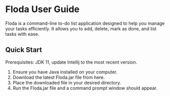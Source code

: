 # Floda User Guide

Floda is a command-line to-do list application designed to help you manage your tasks efficiently. It allows you to add, delete, mark as done, and list tasks with ease.
## Quick Start

Prerequisites: JDK 11, update Intellij to the most recent version.

1. Ensure you have Java installed on your computer.
2. Download the latest Floda.jar file from here.
3. Place the downloaded file in your desired directory. 
4. Run the Floda.jar file and a command prompt window should appear.
